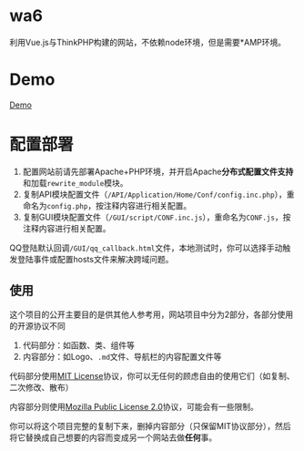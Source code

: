 # wa6

利用Vue.js与ThinkPHP构建的网站，不依赖node环境，但是需要*AMP环境。

# Demo

[Demo](http://test.wa6.nutjs.com/)

# 配置部署

1. 配置网站前请先部署Apache+PHP环境，并开启Apache**分布式配置文件支持**和加载`rewrite_module`模块。
2. 复制API模块配置文件（`/API/Application/Home/Conf/config.inc.php`），重命名为`config.php`，按注释内容进行相关配置。
3. 复制GUI模块配置文件（`/GUI/script/CONF.inc.js`），重命名为`CONF.js`，按注释内容进行相关配置。

QQ登陆默认回调`/GUI/qq_callback.html`文件，本地测试时，你可以选择手动触发登陆事件或配置hosts文件来解决跨域问题。

## 使用

这个项目的公开主要目的是供其他人参考用，网站项目中分为2部分，各部分使用的开源协议不同

1. 代码部分：如函数、类、组件等
2. 内容部分：如Logo、`.md`文件、导航栏的内容配置文件等

代码部分使用[MIT License](http://choosealicense.com/licenses/mit/)协议，你可以无任何的顾虑自由的使用它们（如复制、二次修改、散布）

内容部分则使用[Mozilla Public License 2.0](http://choosealicense.com/licenses/mpl-2.0/)协议，可能会有一些限制。

你可以将这个项目完整的复制下来，删掉内容部分（只保留MIT协议部分），然后将它替换成自己想要的内容而变成另一个网站去做**任何**事。

